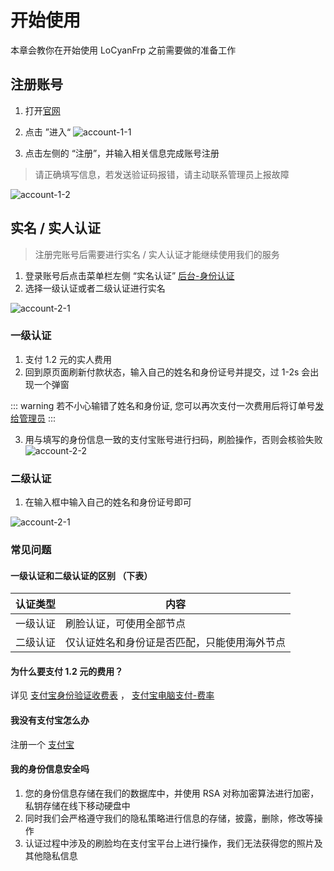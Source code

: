 # 开始使用

本章会教你在开始使用 LoCyanFrp 之前需要做的准备工作

## 注册账号

1. 打开[官网](https://dashboard.locyanfrp.cn/)
2. 点击 ”进入“
   ![account-1-1](https://alist.locyan.cn/d/pics/docs/account-1-1.png)

3. 点击左侧的 “注册”，并输入相关信息完成账号注册

> 请正确填写信息，若发送验证码报错，请主动联系管理员上报故障

![account-1-2](https://alist.locyan.cn/d/pics/docs/account-1-2.png)

## 实名 / 实人认证

> 注册完账号后需要进行实名 / 实人认证才能继续使用我们的服务

1. 登录账号后点击菜单栏左侧 “实名认证” [后台-身份认证](https://dashboard.locyanfrp.cn/realname)
2. 选择一级认证或者二级认证进行实名

![account-2-1](https://alist.locyan.cn/d/pics/docs/account-2-1.png)

### 一级认证

1. 支付 1.2 元的实人费用
2. 回到原页面刷新付款状态，输入自己的姓名和身份证号并提交，过 1-2s 会出现一个弹窗

::: warning
若不小心输错了姓名和身份证, 您可以再次支付一次费用后将订单号[发给管理员](/app/contact)
:::

3. 用与填写的身份信息一致的支付宝账号进行扫码，刷脸操作，否则会核验失败
   ![account-2-2](https://alist.locyan.cn/d/pics/docs/account-2-2.png)

### 二级认证

1. 在输入框中输入自己的姓名和身份证号即可

![account-2-1](https://alist.locyan.cn/d/pics/docs/account-2-1.png)

### 常见问题

#### 一级认证和二级认证的区别 （下表）

| 认证类型 | 内容 |
| - | - |
| 一级认证 | 刷脸认证，可使用全部节点 |
| 二级认证 | 仅认证姓名和身份证是否匹配，只能使用海外节点 |

#### 为什么要支付 1.2 元的费用？

详见 [支付宝身份验证收费表](https://help.aliyun.com/zh/id-verification/financial-grade-id-verification/product-overview/billing-overview#:~:text=H5%E9%A1%B5%E9%9D%A2%E6%8E%A5%E5%85%A5-,1%E5%85%83/%E6%AC%A1,-%E8%AE%A4%E8%AF%81%E6%88%90%E5%8A%9F%E6%95%B0)
， [支付宝电脑支付-费率](https://opendocs.alipay.com/open/270/105898?pathHash=b3b2b667&ref=api#%E8%B4%B9%E7%8E%87)

#### 我没有支付宝怎么办

注册一个 [支付宝](https://www.alipay.com)

#### 我的身份信息安全吗

1. 您的身份信息存储在我们的数据库中，并使用 RSA 对称加密算法进行加密，私钥存储在线下移动硬盘中
2. 同时我们会严格遵守我们的隐私策略进行信息的存储，披露，删除，修改等操作
3. 认证过程中涉及的刷脸均在支付宝平台上进行操作，我们无法获得您的照片及其他隐私信息
